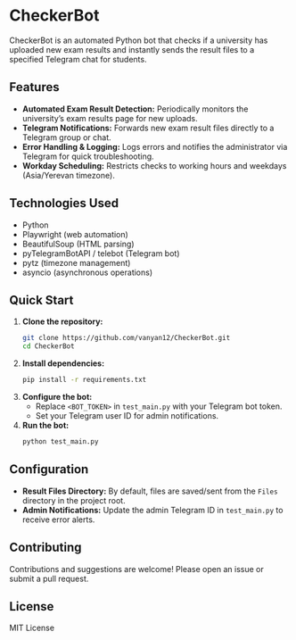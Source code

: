 # CheckerBot

CheckerBot is an automated Python bot that checks if a university has uploaded new exam results and instantly sends the result files to a specified Telegram chat for students.

## Features
- **Automated Exam Result Detection:** Periodically monitors the university’s exam results page for new uploads.
- **Telegram Notifications:** Forwards new exam result files directly to a Telegram group or chat.
- **Error Handling & Logging:** Logs errors and notifies the administrator via Telegram for quick troubleshooting.
- **Workday Scheduling:** Restricts checks to working hours and weekdays (Asia/Yerevan timezone).

## Technologies Used
- Python
- Playwright (web automation)
- BeautifulSoup (HTML parsing)
- pyTelegramBotAPI / telebot (Telegram bot)
- pytz (timezone management)
- asyncio (asynchronous operations)

## Quick Start
1. **Clone the repository:**
   ```bash
   git clone https://github.com/vanyan12/CheckerBot.git
   cd CheckerBot
   ```
2. **Install dependencies:**
   ```bash
   pip install -r requirements.txt
   ```
3. **Configure the bot:**
   - Replace `<BOT_TOKEN>` in `test_main.py` with your Telegram bot token.
   - Set your Telegram user ID for admin notifications.
4. **Run the bot:**
   ```bash
   python test_main.py
   ```

## Configuration
- **Result Files Directory:** By default, files are saved/sent from the `Files` directory in the project root.
- **Admin Notifications:** Update the admin Telegram ID in `test_main.py` to receive error alerts.

## Contributing
Contributions and suggestions are welcome! Please open an issue or submit a pull request.

## License
MIT License
